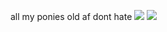 all my ponies old af dont hate
![](https://i.imgur.com/Cfaa6rH.jpeg)
![](https://i.imgur.com/Ck5YMGq.jpeg)
